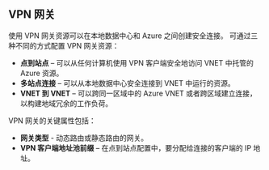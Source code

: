 ## <a name="vpn-gateway"></a>VPN 网关
使用 VPN 网关资源可以在本地数据中心和 Azure 之间创建安全连接。 可通过三种不同的方式配置 VPN 网关资源：

* **点到站点** – 可以从任何计算机使用 VPN 客户端安全地访问 VNET 中托管的 Azure 资源。 
* **多站点连接** – 可以从本地数据中心安全连接到 VNET 中运行的资源。 
* **VNET 到 VNET** – 可以跨同一区域中的 Azure VNET 或者跨区域建立连接，以构建地域冗余的工作负荷。

VPN 网关的关键属性包括：

* **网关类型** - 动态路由或静态路由的网关。 
* **VPN 客户端地址池前缀** – 在点到站点配置中，要分配给连接的客户端的 IP 地址。

